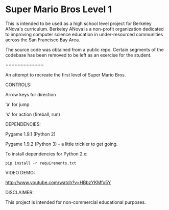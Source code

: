 Super Mario Bros Level 1
=============

This is intended to be used as a high school level project for Berkeley ANova's curriculum.
Berkeley ANova is a non-profit organization dedicated to improving computer science education
in under-resourced communities across the San Francisco Bay Area.

The source code was obtained from a public repo. Certain segments of the codebase has been removed
to be left as an exercise for the student.

=============

An attempt to recreate the first level of Super Mario Bros.

CONTROLS: 

Arrow keys for direction

'a' for jump

's' for action (fireball, run)


DEPENDENCIES:

Pygame 1.9.1 (Python 2)

Pygame 1.9.2 (Python 3) - a little trickier to get going.

To install dependencies for Python 2.x:

	pip install -r requirements.txt

VIDEO DEMO:

http://www.youtube.com/watch?v=HBbzYKMfx5Y
   
DISCLAIMER:

This project is intended for non-commercial educational purposes.

